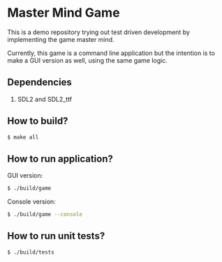 # Master Mind Game

This is a demo repository trying out test driven development by implementing the game master mind.

Currently, this game is a command line application but the intention is to make a GUI version as well, using the same game logic.

## Dependencies

1. SDL2 and SDL2_ttf

## How to build?

```sh
$ make all
```

## How to run application?

GUI version:
```sh
$ ./build/game
```

Console version:
```sh
$ ./build/game --console
```

## How to run unit tests?

```sh
$ ./build/tests
```